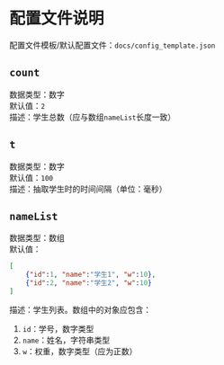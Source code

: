 # 配置文件说明
配置文件模板/默认配置文件：`docs/config_template.json`

## `count`
数据类型：数字  
默认值：`2`  
描述：学生总数（应与数组`nameList`长度一致）

## `t`
数据类型：数字  
默认值：`100`  
描述：抽取学生时的时间间隔（单位：毫秒）

## `nameList`
数据类型：数组  
默认值：
```json
[
    {"id":1, "name":"学生1", "w":10},
    {"id":2, "name":"学生2", "w":10}
]
```
描述：学生列表。数组中的对象应包含：
1. `id`：学号，数字类型
2. `name`：姓名，字符串类型
3. `w`：权重，数字类型（应为正数）
